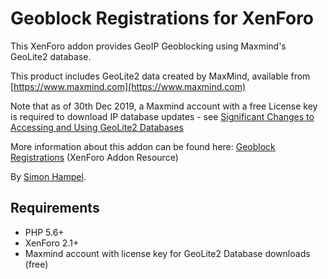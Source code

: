 Geoblock Registrations for XenForo
==================================

This XenForo addon provides GeoIP Geoblocking using Maxmind's GeoLite2 database.

This product includes GeoLite2 data created by MaxMind, available from 
[https://www.maxmind.com](https://www.maxmind.com)

Note that as of 30th Dec 2019, a Maxmind account with a free License key is required to download IP database updates - 
see [Significant Changes to Accessing and Using GeoLite2 Databases](https://blog.maxmind.com/2019/12/18/significant-changes-to-accessing-and-using-geolite2-databases/) 

More information about this addon can be found here: [Geoblock Registrations](https://xenforo.com/community/resources/geoblock-registration.7516/)
(XenForo Addon Resource)

By [Simon Hampel](https://twitter.com/SimonHampel).

## Requirements

 * PHP 5.6+
 * XenForo 2.1+
 * Maxmind account with license key for GeoLite2 Database downloads (free)
 